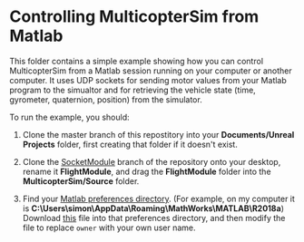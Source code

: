 # Controlling MulticopterSim from Matlab 
This folder contains a simple example showing how you can control MulticopterSim from a Matlab session running on
your computer or another computer.  It uses UDP sockets for sending motor values from your Matlab program 
to the simualtor and for retrieving the vehicle state (time, gyrometer, quaternion, position) from the simulator.

To run the example, you should:

1. Clone the master branch of this repostitory into your <b>Documents/Unreal
   Projects</b> folder, first creating that folder if it doesn't exist.
   
2. Clone the  [SocketModule](https://github.com/simondlevy/MulticopterSim/tree/SocketModule) branch
of the repository onto your desktop, rename it <b>FlightModule</b>, and drag the
<b>FlightModule</b> folder into the <b>MulticopterSim/Source</b> folder.

3. Find your [Matlab preferences directory](https://www.mathworks.com/matlabcentral/answers/309984-what-is-the-default-location-of-the-matlab-preferences-directory). 
(For example, on my computer it is <b>C:\Users\simon\AppData\Roaming\MathWorks\MATLAB\R2018a</b>) Download
[this](javaclasspath.txt) file into that preferences directory, and then modify the file to replace ```owner``` with
your own user name.
